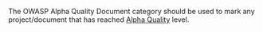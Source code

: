 The OWASP Alpha Quality Document category should be used to mark any
project/document that has reached [Alpha
Quality](:Category:OWASP_Project_Assessment#Alpha_Quality_Documentation_Criteria "wikilink")
level.